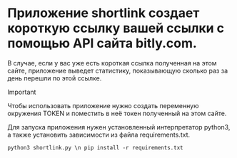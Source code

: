 # Приложение shortlink создает короткую ссылку вашей ссылки с помощью API сайта bitly.com.

  В случае, если у вас уже есть короткая ссылка полученная на этом сайте, приложение выведет статистику, показывающую сколько раз за день перешли по этой ссылке.

>[!IMPORTANT]
>Чтобы использовать приложение нужно создать переменную окружения TOKEN и поместить в неё токен полученный на этом сайте.

  Для запуска приложения нужен установленный интерпретатор python3, а также установить зависимости из файла requirements.txt.

 ` python3 shortlink.py \n
   pip install -r requirements.txt `
   

